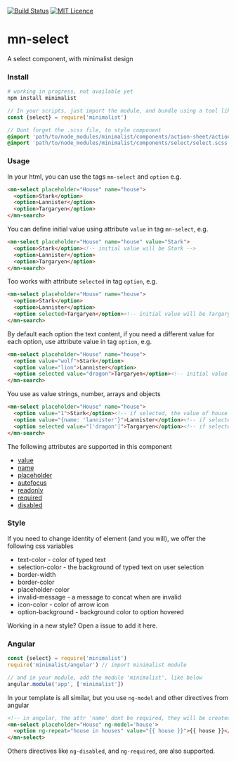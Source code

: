 [![Build Status](https://travis-ci.org/darlanmendonca/minimalist.svg?branch=master)](https://travis-ci.org/darlanmendonca/minimalist)
[![MIT Licence](https://badges.frapsoft.com/os/mit/mit.svg?v=103)](https://opensource.org/licenses/mit-license.php)

# mn-select

A select component, with minimalist design

### Install

```sh
# working in progress, not available yet
npm install minimalist
```

```js
// In your scripts, just import the module, and bundle using a tool like webpack, or browserify
const {select} = require('minimalist')
```


```sass
// Dont forget the .scss file, to style component
@import 'path/to/node_modules/minimalist/components/action-sheet/action-sheet.scss';
@import 'path/to/node_modules/minimalist/components/select/select.scss';
```


### Usage

In your html, you can use the tags `mn-select` and `option` e.g.

```html
<mn-select placeholder="House" name="house">
  <option>Stark</option>
  <option>Lannister</option>
  <option>Targaryen</option>
</mn-search>
```

You can define initial value using attribute `value` in tag `mn-select`, e.g.

```html
<mn-select placeholder="House" name="house" value="Stark">
  <option>Stark</option><!-- initial value will be Stark -->
  <option>Lannister</option>
  <option>Targaryen</option>
</mn-search>
```

Too works with attribute `selected` in tag `option`, e.g.

```html
<mn-select placeholder="House" name="house">
  <option>Stark</option>
  <option>Lannister</option>
  <option selected>Targaryen</option><!-- initial value will be Targaryen -->
</mn-search>
```

By default each option the text content, if you need a different value for each option, use attribute value in tag `option`, e.g.

```html
<mn-select placeholder="House" name="house">
  <option value="wolf">Stark</option>
  <option value="lion">Lannister</option>
  <option selected value="dragon">Targaryen</option><!-- initial value will be dragon -->
</mn-search>
```

You use as value strings, number, arrays and objects

```html
<mn-select placeholder="House" name="house">
  <option value="1">Stark</option><!-- if selected, the value of house will be a number 1 -->
  <option value="{name: 'lannister'}">Lannister</option><!-- if selected, the value of house will be an object -->
  <option selected value="['dragon']">Targaryen</option><!-- if selected, the value of house will be an array -->
</mn-search>
```

The following attributes are supported in this component

- [value](http://www.w3schools.com/tags/att_input_value.asp)
- [name](http://www.w3schools.com/tags/att_input_name.asp)
- [placeholder](http://www.w3schools.com/tags/att_input_placeholder.asp)
- [autofocus](http://www.w3schools.com/tags/att_input_autofocus.asp)
- [readonly](http://www.w3schools.com/tags/att_input_readonly.asp)
- [required](http://www.w3schools.com/tags/att_input_required.asp)
- [disabled](http://www.w3schools.com/tags/att_input_disabled.asp)

### Style

If you need to change identity of element (and you will), we offer the following css variables

- text-color - color of typed text
- selection-color - the background of typed text on user selection
- border-width
- border-color
- placeholder-color
- invalid-message - a message to concat when are invalid
- icon-color - color of arrow icon
- option-background - background color to option hovered

Working in a new style? Open a issue to add it here.

### Angular

```js
const {select} = require('minimalist')
require('minimalist/angular') // import minimalist module

// and in your module, add the module 'minimalist', like below
angular.module('app', ['minimalist'])
```

In your template is all similar, but you use `ng-model` and other directives from angular

```html
<!-- in angular, the attr 'name' dont be required, they will be created automatically, using the last part of ngModel name, e.g. ng-model="data.house" will generate a attribute name="house" -->
<mn-select placeholder="House" ng-model='house'>
  <option ng-repeat="house in houses" value="{{ house }}">{{ house }}</option>
</mn-select>
```

Others directives like `ng-disabled`, and `ng-required`, are also supported.
